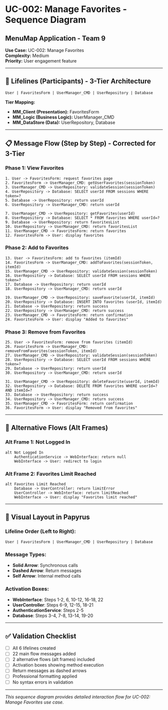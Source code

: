 # UC-002: Manage Favorites - Sequence Diagram
## MenuMap Application - Team 9

**Use Case:** UC-002: Manage Favorites  
**Complexity:** Medium  
**Priority:** User engagement feature  

---

## 🎯 **Lifelines (Participants) - 3-Tier Architecture**

```
User | FavoritesForm | UserManager_CMD | UserRepository | Database
```

**Tier Mapping:**
- **MM_Client (Presentation):** FavoritesForm
- **MM_Logic (Business Logic):** UserManager_CMD
- **MM_DataStore (Data):** UserRepository, Database

---

## 📋 **Message Flow (Step by Step) - Corrected for 3-Tier**

### **Phase 1: View Favorites**
```
1. User -> FavoritesForm: request favorites page
2. FavoritesForm -> UserManager_CMD: getUserFavorites(sessionToken)
3. UserManager_CMD -> UserRepository: validateSession(sessionToken)
4. UserRepository -> Database: SELECT userId FROM sessions WHERE token=?
5. Database -> UserRepository: return userId
6. UserRepository -> UserManager_CMD: return userId

7. UserManager_CMD -> UserRepository: getFavorites(userId)
8. UserRepository -> Database: SELECT * FROM favorites WHERE userId=?
9. Database -> UserRepository: return favoritesList
10. UserRepository -> UserManager_CMD: return favoritesList
11. UserManager_CMD -> FavoritesForm: return favorites
12. FavoritesForm -> User: display favorites
```

### **Phase 2: Add to Favorites**
```
13. User -> FavoritesForm: add to favorites (itemId)
14. FavoritesForm -> UserManager_CMD: addToFavorites(sessionToken, itemId)
15. UserManager_CMD -> UserRepository: validateSession(sessionToken)
16. UserRepository -> Database: SELECT userId FROM sessions WHERE token=?
17. Database -> UserRepository: return userId
18. UserRepository -> UserManager_CMD: return userId

19. UserManager_CMD -> UserRepository: saveFavorite(userId, itemId)
20. UserRepository -> Database: INSERT INTO favorites (userId, itemId)
21. Database -> UserRepository: return success
22. UserRepository -> UserManager_CMD: return success
23. UserManager_CMD -> FavoritesForm: return confirmation
24. FavoritesForm -> User: display "Added to favorites"
```

### **Phase 3: Remove from Favorites**
```
25. User -> FavoritesForm: remove from favorites (itemId)
26. FavoritesForm -> UserManager_CMD: removeFromFavorites(sessionToken, itemId)
27. UserManager_CMD -> UserRepository: validateSession(sessionToken)
28. UserRepository -> Database: SELECT userId FROM sessions WHERE token=?
29. Database -> UserRepository: return userId
30. UserRepository -> UserManager_CMD: return userId

31. UserManager_CMD -> UserRepository: deleteFavorite(userId, itemId)
32. UserRepository -> Database: DELETE FROM favorites WHERE userId=? AND itemId=?
33. Database -> UserRepository: return success
34. UserRepository -> UserManager_CMD: return success
35. UserManager_CMD -> FavoritesForm: return confirmation
36. FavoritesForm -> User: display "Removed from favorites"
```

---

## 🔄 **Alternative Flows (Alt Frames)**

### **Alt Frame 1: Not Logged In**
```
alt Not Logged In
    AuthenticationService -> WebInterface: return null
    WebInterface -> User: redirect to login
```

### **Alt Frame 2: Favorites Limit Reached**
```
alt Favorites Limit Reached
    Database -> UserController: return limitError
    UserController -> WebInterface: return limitReached
    WebInterface -> User: display "Favorites limit reached"
```

---

## 🎨 **Visual Layout in Papyrus**

### **Lifeline Order (Left to Right):**
```
User | FavoritesForm | UserManager_CMD | UserRepository | Database
```

### **Message Types:**
- **Solid Arrow**: Synchronous calls
- **Dashed Arrow**: Return messages
- **Self Arrow**: Internal method calls

### **Activation Boxes:**
- **WebInterface**: Steps 1-2, 6, 10-12, 16-18, 22
- **UserController**: Steps 6-9, 12-15, 18-21
- **AuthenticationService**: Steps 2-5
- **Database**: Steps 3-4, 7-8, 13-14, 19-20

---

## ✅ **Validation Checklist**

- [ ] All 6 lifelines created
- [ ] 22 main flow messages added
- [ ] 2 alternative flows (alt frames) included
- [ ] Activation boxes showing method execution
- [ ] Return messages as dashed arrows
- [ ] Professional formatting applied
- [ ] No syntax errors in validation

---

*This sequence diagram provides detailed interaction flow for UC-002: Manage Favorites use case.*
